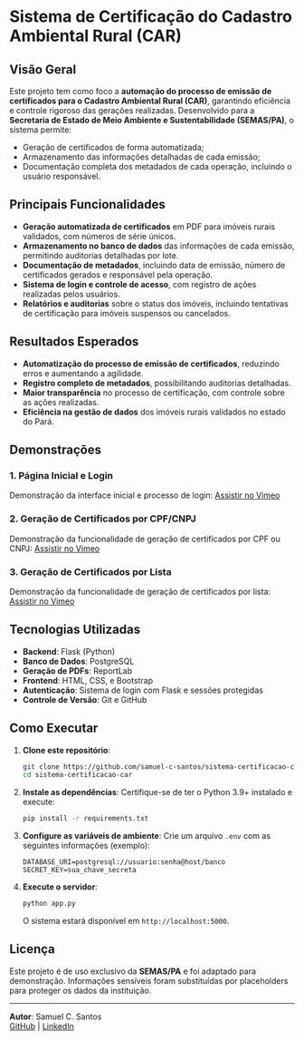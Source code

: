 # Sistema de Certificação do Cadastro Ambiental Rural (CAR)

## Visão Geral
Este projeto tem como foco a **automação do processo de emissão de certificados para o Cadastro Ambiental Rural (CAR)**, garantindo eficiência e controle rigoroso das gerações realizadas. Desenvolvido para a **Secretaria de Estado de Meio Ambiente e Sustentabilidade (SEMAS/PA)**, o sistema permite:
- Geração de certificados de forma automatizada;
- Armazenamento das informações detalhadas de cada emissão;
- Documentação completa dos metadados de cada operação, incluindo o usuário responsável.

## Principais Funcionalidades
- **Geração automatizada de certificados** em PDF para imóveis rurais validados, com números de série únicos.
- **Armazenamento no banco de dados** das informações de cada emissão, permitindo auditorias detalhadas por lote.
- **Documentação de metadados**, incluindo data de emissão, número de certificados gerados e responsável pela operação.
- **Sistema de login e controle de acesso**, com registro de ações realizadas pelos usuários.
- **Relatórios e auditorias** sobre o status dos imóveis, incluindo tentativas de certificação para imóveis suspensos ou cancelados.

## Resultados Esperados
- **Automatização do processo de emissão de certificados**, reduzindo erros e aumentando a agilidade.
- **Registro completo de metadados**, possibilitando auditorias detalhadas.
- **Maior transparência** no processo de certificação, com controle sobre as ações realizadas.
- **Eficiência na gestão de dados** dos imóveis rurais validados no estado do Pará.

## Demonstrações

### **1. Página Inicial e Login**
Demonstração da interface inicial e processo de login: [Assistir no Vimeo](https://player.vimeo.com/video/1035004919?h=805fa5024b)

### **2. Geração de Certificados por CPF/CNPJ**
Demonstração da funcionalidade de geração de certificados por CPF ou CNPJ: [Assistir no Vimeo](https://player.vimeo.com/video/1035004850?h=86aba52290)

### **3. Geração de Certificados por Lista**
Demonstração da funcionalidade de geração de certificados por lista: [Assistir no Vimeo](https://player.vimeo.com/video/1035004865?h=2d347da33e)


## Tecnologias Utilizadas
- **Backend**: Flask (Python)
- **Banco de Dados**: PostgreSQL
- **Geração de PDFs**: ReportLab
- **Frontend**: HTML, CSS, e Bootstrap
- **Autenticação**: Sistema de login com Flask e sessões protegidas
- **Controle de Versão**: Git e GitHub

## Como Executar
1. **Clone este repositório**:
   ```bash
   git clone https://github.com/samuel-c-santos/sistema-certificacao-car.git
   cd sistema-certificacao-car
   ```

2. **Instale as dependências**:
   Certifique-se de ter o Python 3.9+ instalado e execute:
   ```bash
   pip install -r requirements.txt
   ```

3. **Configure as variáveis de ambiente**:
   Crie um arquivo `.env` com as seguintes informações (exemplo):
   ```
   DATABASE_URI=postgresql://usuario:senha@host/banco
   SECRET_KEY=sua_chave_secreta
   ```

4. **Execute o servidor**:
   ```bash
   python app.py
   ```
   O sistema estará disponível em `http://localhost:5000`.

## Licença
Este projeto é de uso exclusivo da **SEMAS/PA** e foi adaptado para demonstração. Informações sensíveis foram substituídas por placeholders para proteger os dados da instituição.

---

**Autor**: Samuel C. Santos  
[GitHub](https://github.com/samuel-c-santos) | [LinkedIn](https://www.linkedin.com/in/samuelsantos-amb/)
```
